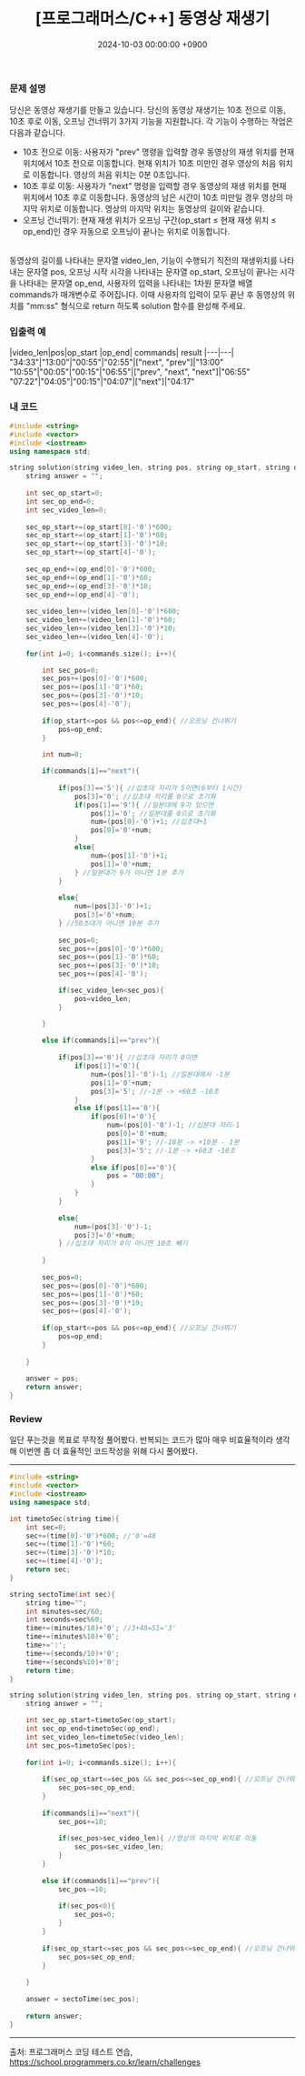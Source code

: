 ﻿---
classes: wide
toc: true
toc_label: "My Table of Contents"
toc_icon: "cog"
layout: post
title: "[프로그래머스/C++] 동영상 재생기"
date: "2024-10-03 00:00:00 +0900"
#last_modified_at: "2024-05-03 00:00:00 +0900"
categories: ["프로그래머스"]
tags: ["cpp", "lv0"]
---

### 문제 설명
당신은 동영상 재생기를 만들고 있습니다. 당신의 동영상 재생기는 10초 전으로 이동, 10초 후로 이동, 오프닝 건너뛰기 3가지 기능을 지원합니다. 각 기능이 수행하는 작업은 다음과 같습니다.

- 10초 전으로 이동: 사용자가 "prev" 명령을 입력할 경우 동영상의 재생 위치를 현재 위치에서 10초 전으로 이동합니다. 현재 위치가 10초 미만인 경우 영상의 처음 위치로 이동합니다. 영상의 처음 위치는 0분 0초입니다.
- 10초 후로 이동: 사용자가 "next" 명령을 입력할 경우 동영상의 재생 위치를 현재 위치에서 10초 후로 이동합니다. 동영상의 남은 시간이 10초 미만일 경우 영상의 마지막 위치로 이동합니다. 영상의 마지막 위치는 동영상의 길이와 같습니다.
- 오프닝 건너뛰기: 현재 재생 위치가 오프닝 구간(op_start ≤ 현재 재생 위치 ≤ op_end)인 경우 자동으로 오프닝이 끝나는 위치로 이동합니다.

<br/>동영상의 길이를 나타내는 문자열 video_len, 기능이 수행되기 직전의 재생위치를 나타내는 문자열 pos, 오프닝 시작 시각을 나타내는 문자열 op_start, 오프닝이 끝나는 시각을 나타내는 문자열 op_end, 사용자의 입력을 나타내는 1차원 문자열 배열 commands가 매개변수로 주어집니다. 이때 사용자의 입력이 모두 끝난 후 동영상의 위치를 "mm:ss" 형식으로 return 하도록 solution 함수를 완성해 주세요.

### 입출력 예

|video_len|pos|op_start	|op_end| commands|	result
|---|---|
"34:33"|"13:00"|"00:55"|"02:55"|["next", "prev"]|"13:00"
"10:55"|"00:05"|"00:15"|"06:55"|["prev", "next", "next"]|"06:55"
"07:22"|"04:05"|"00:15"|"04:07"|["next"]|"04:17"

### 내 코드

```c++
#include <string>
#include <vector>
#include <iostream>
using namespace std;

string solution(string video_len, string pos, string op_start, string op_end, vector<string> commands) {
    string answer = "";
    
    int sec_op_start=0;
    int sec_op_end=0;
    int sec_video_len=0;
    
    sec_op_start+=(op_start[0]-'0')*600;
    sec_op_start+=(op_start[1]-'0')*60;
    sec_op_start+=(op_start[3]-'0')*10;
    sec_op_start+=(op_start[4]-'0');
    
    sec_op_end+=(op_end[0]-'0')*600;
    sec_op_end+=(op_end[1]-'0')*60;
    sec_op_end+=(op_end[3]-'0')*10;
    sec_op_end+=(op_end[4]-'0');
    
    sec_video_len+=(video_len[0]-'0')*600;
    sec_video_len+=(video_len[1]-'0')*60;
    sec_video_len+=(video_len[3]-'0')*10;
    sec_video_len+=(video_len[4]-'0');
    
    for(int i=0; i<commands.size(); i++){

        int sec_pos=0;
        sec_pos+=(pos[0]-'0')*600;
        sec_pos+=(pos[1]-'0')*60;
        sec_pos+=(pos[3]-'0')*10;
        sec_pos+=(pos[4]-'0');
        
        if(op_start<=pos && pos<=op_end){ //오프닝 건너뛰기
            pos=op_end;
        }
        
        int num=0;

        if(commands[i]=="next"){
            
            if(pos[3]=='5'){ //십초대 자리가 5이면(6부터 1시간)
                pos[3]='0'; //십초대 자리를 0으로 초기화
                if(pos[1]=='9'){ //일분대에 9가 있으면
                    pos[1]='0'; //일분대를 0으로 초기화
                    num=(pos[0]-'0')+1; //십초대+1
                    pos[0]='0'+num;
                }
                else{
                    num=(pos[1]-'0')+1;
                    pos[1]='0'+num;
                } //일분대가 9가 아니면 1분 추가
            }
            
            else{
                num=(pos[3]-'0')+1;
                pos[3]='0'+num;
            } //50초대가 아니면 10분 추가
            
            sec_pos=0;
            sec_pos+=(pos[0]-'0')*600;
            sec_pos+=(pos[1]-'0')*60;
            sec_pos+=(pos[3]-'0')*10;
            sec_pos+=(pos[4]-'0');

            if(sec_video_len<sec_pos){
                pos=video_len;
            }

        }
        
        else if(commands[i]=="prev"){
            
            if(pos[3]=='0'){ //십초대 자리가 0이면
                if(pos[1]!='0'){
                    num=(pos[1]-'0')-1; //일분대에서 -1분
                    pos[1]='0'+num;
                    pos[3]='5'; //-1분 -> +60초 -10초
                }
                else if(pos[1]=='0'){
                    if(pos[0]!='0'){
                        num=(pos[0]-'0')-1; //십분대 자리-1
                        pos[0]='0'+num;
                        pos[1]='9'; //-10분 -> +10분 - 1분
                        pos[3]='5'; //-1분 -> +60초 -10초
                    }
                    else if(pos[0]=='0'){
                        pos = "00:00";
                    }
                }
            }
            
            else{
                num=(pos[3]-'0')-1;
                pos[3]='0'+num;
            } //십초대 자리가 0이 아니면 10초 빼기
            
        }
        
        sec_pos=0;
        sec_pos+=(pos[0]-'0')*600;
        sec_pos+=(pos[1]-'0')*60;
        sec_pos+=(pos[3]-'0')*10;
        sec_pos+=(pos[4]-'0');
        
        if(op_start<=pos && pos<=op_end){ //오프닝 건너뛰기
            pos=op_end;
        }
        
    }
    
    answer = pos;
    return answer;
}

```

### Review
일단 푸는것을 목표로 무작정 풀어봤다.
반복되는 코드가 많아 매우 비효율적이라 생각해 이번엔 좀 더 효율적인 코드작성을 위해 다시 풀어봤다. 

---

```c++
#include <string>
#include <vector>
#include <iostream>
using namespace std;

int timetoSec(string time){
    int sec=0;
    sec+=(time[0]-'0')*600; //'0'=48
    sec+=(time[1]-'0')*60;
    sec+=(time[3]-'0')*10;
    sec+=(time[4]-'0');
    return sec;
}

string sectoTime(int sec){
    string time="";
    int minutes=sec/60;
    int seconds=sec%60;
    time+=(minutes/10)+'0'; //3+48=51='3'
    time+=(minutes%10)+'0';
    time+=':';
    time+=(seconds/10)+'0';
    time+=(seconds%10)+'0';
    return time;
}

string solution(string video_len, string pos, string op_start, string op_end, vector<string> commands) {
    string answer = "";

    int sec_op_start=timetoSec(op_start);
    int sec_op_end=timetoSec(op_end);
    int sec_video_len=timetoSec(video_len);
    int sec_pos=timetoSec(pos);
    
    for(int i=0; i<commands.size(); i++){
        
        if(sec_op_start<=sec_pos && sec_pos<=sec_op_end){ //오프닝 건너뛰기
            sec_pos=sec_op_end;
        }
        
        if(commands[i]=="next"){
            sec_pos+=10;
            
            if(sec_pos>sec_video_len){ //영상의 마지막 위치로 이동
                sec_pos=sec_video_len;
            }
        }
        
        else if(commands[i]=="prev"){
            sec_pos-=10;      
            
            if(sec_pos<0){
                sec_pos=0;
            }
        }
        
        if(sec_op_start<=sec_pos && sec_pos<=sec_op_end){ //오프닝 건너뛰기
            sec_pos=sec_op_end;
        }
        
    }
    
    answer = sectoTime(sec_pos);
    
    return answer;
}
```
---
출처: 프로그래머스 코딩 테스트 연습, https://school.programmers.co.kr/learn/challenges